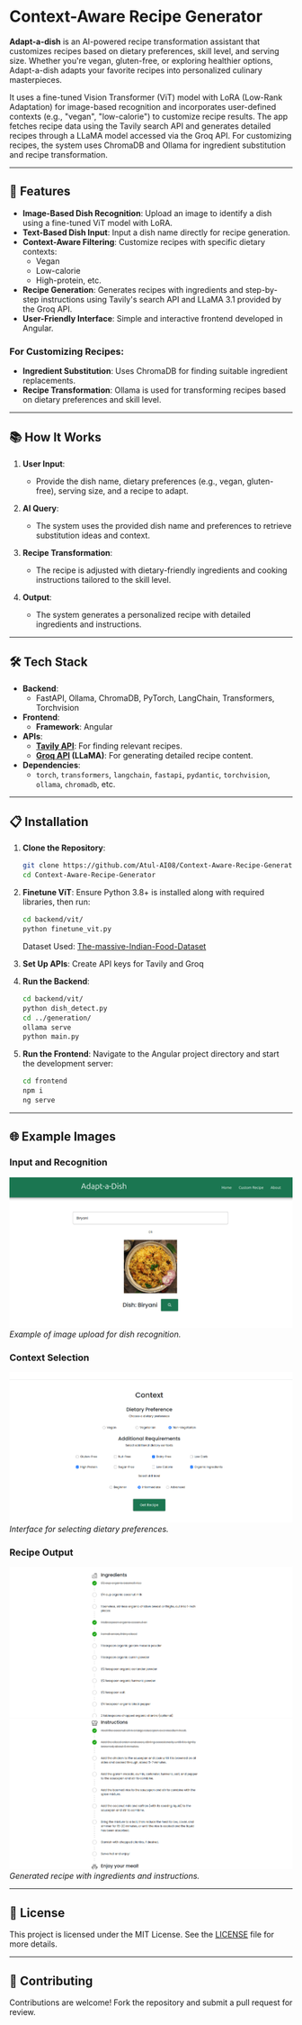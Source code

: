 # Context-Aware Recipe Generator

**Adapt-a-dish** is an AI-powered recipe transformation assistant that customizes recipes based on dietary preferences, skill level, and serving size. Whether you're vegan, gluten-free, or exploring healthier options, Adapt-a-dish adapts your favorite recipes into personalized culinary masterpieces.  

It uses a fine-tuned Vision Transformer (ViT) model with LoRA (Low-Rank Adaptation) for image-based recognition and incorporates user-defined contexts (e.g., "vegan", "low-calorie") to customize recipe results. The app fetches recipe data using the Tavily search API and generates detailed recipes through a LLaMA model accessed via the Groq API. For customizing recipes, the system uses ChromaDB and Ollama for ingredient substitution and recipe transformation.

---

## 🚀 Features

- **Image-Based Dish Recognition**: Upload an image to identify a dish using a fine-tuned ViT model with LoRA.
- **Text-Based Dish Input**: Input a dish name directly for recipe generation.
- **Context-Aware Filtering**: Customize recipes with specific dietary contexts:
  - Vegan
  - Low-calorie
  - High-protein, etc.
- **Recipe Generation**: Generates recipes with ingredients and step-by-step instructions using Tavily's search API and LLaMA 3.1 provided by the Groq API.
- **User-Friendly Interface**: Simple and interactive frontend developed in Angular.

### For Customizing Recipes:
- **Ingredient Substitution**: Uses ChromaDB for finding suitable ingredient replacements.
- **Recipe Transformation**: Ollama is used for transforming recipes based on dietary preferences and skill level.

---

## 📚 How It Works  

1. **User Input**:  
   - Provide the dish name, dietary preferences (e.g., vegan, gluten-free), serving size, and a recipe to adapt.  

2. **AI Query**:  
   - The system uses the provided dish name and preferences to retrieve substitution ideas and context.  

3. **Recipe Transformation**:  
   - The recipe is adjusted with dietary-friendly ingredients and cooking instructions tailored to the skill level.  

4. **Output**:  
   - The system generates a personalized recipe with detailed ingredients and instructions.  

---

## 🛠️ Tech Stack

- **Backend**:
  - FastAPI, Ollama, ChromaDB, PyTorch, LangChain, Transformers, Torchvision
- **Frontend**:
  - **Framework**: Angular
- **APIs**:
  - **[Tavily API](https://tavily.com/)**: For finding relevant recipes.
  - **[Groq API](https://groq.com/) (LLaMA)**: For generating detailed recipe content.
- **Dependencies**:
  - `torch`, `transformers`, `langchain`, `fastapi`, `pydantic`, `torchvision`, `ollama`, `chromadb`, etc.

---

## 📋 Installation

1. **Clone the Repository**:
   ```bash
   git clone https://github.com/Atul-AI08/Context-Aware-Recipe-Generator.git
   cd Context-Aware-Recipe-Generator
   ```

2. **Finetune ViT**:
   Ensure Python 3.8+ is installed along with required libraries, then run:
   ```bash
   cd backend/vit/
   python finetune_vit.py
   ```
   Dataset Used: [The-massive-Indian-Food-Dataset](https://www.kaggle.com/datasets/anshulmehtakaggl/themassiveindianfooddataset)

3. **Set Up APIs**:
   Create API keys for Tavily and Groq

4. **Run the Backend**:
   ```bash
   cd backend/vit/
   python dish_detect.py
   cd ../generation/
   ollama serve
   python main.py
   ```

5. **Run the Frontend**:
   Navigate to the Angular project directory and start the development server:
   ```bash
   cd frontend
   npm i
   ng serve
   ```

---

## 🌐 Example Images

### Input and Recognition
![Upload Image](images/pic1.png)
*Example of image upload for dish recognition.*

### Context Selection
![Context Selection](images/pic2.png)
*Interface for selecting dietary preferences.*

### Recipe Output
![Recipe Output](images/pic3.png)
![Recipe Output](images/pic4.png)
*Generated recipe with ingredients and instructions.*

---

## 📄 License
This project is licensed under the MIT License. See the [LICENSE](./LICENSE) file for more details.

---

## 🤝 Contributing
Contributions are welcome! Fork the repository and submit a pull request for review.

